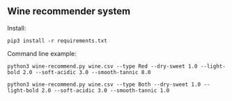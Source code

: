 ## Wine recommender system

Install:
```
pip3 install -r requirements.txt
```

Command line example:
```
python3 wine-recommend.py wine.csv --type Red --dry-sweet 1.0 --light-bold 2.0 --soft-acidic 3.0 --smooth-tannic 8.0

```

```
python3 wine-recommend.py wine.csv --type Both --dry-sweet 1.0 --light-bold 2.0 --soft-acidic 3.0 --smooth-tannic 1.0
```
